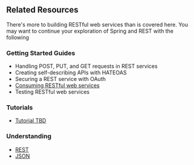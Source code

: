 
Related Resources
-----------------

There's more to building RESTful web services than is covered here. You may want to continue your exploration of Spring and REST with the following

### Getting Started Guides

* Handling POST, PUT, and GET requests in REST services
* Creating self-describing APIs with HATEOAS
* Securing a REST service with OAuth
* [Consuming RESTful web services][gs-consuming-rest]
* Testing RESTful web services

[gs-consuming-rest]: /guides/gs/consuming-rest/content

### Tutorials

* [Tutorial TBD][tut-tbd]

[tut-tbd]: /guides/tutorials/tbd

### Understanding

* [REST][u-rest]
* [JSON][u-json]

[u-rest]: /understanding/rest
[u-json]: /understanding/json

